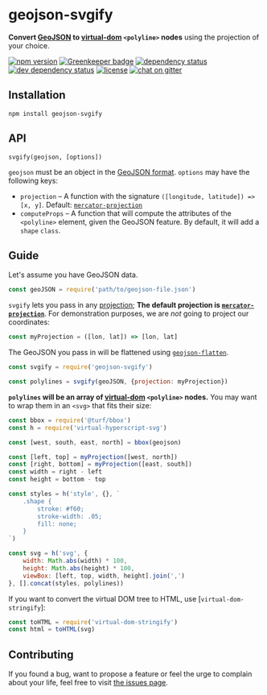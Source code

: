 # geojson-svgify

**Convert [GeoJSON](http://geojson.org/) to [virtual-dom](https://github.com/Matt-Esch/virtual-dom#virtual-dom) `<polyline>` nodes** using the projection of your choice.

[![npm version](https://img.shields.io/npm/v/geojson-svgify.svg)](https://www.npmjs.com/package/geojson-svgify)
[![Greenkeeper badge](https://badges.greenkeeper.io/juliuste/geojson-svgify.svg)](https://greenkeeper.io/)
[![dependency status](https://img.shields.io/david/juliuste/geojson-svgify.svg)](https://david-dm.org/juliuste/geojson-svgify)
[![dev dependency status](https://img.shields.io/david/dev/juliuste/geojson-svgify.svg)](https://david-dm.org/juliuste/geojson-svgify#info=devDependencies)
[![license](https://img.shields.io/github/license/juliuste/geojson-svgify.svg?style=flat)](LICENSE)
[![chat on gitter](https://badges.gitter.im/juliuste.svg)](https://gitter.im/juliuste)

## Installation

```shell
npm install geojson-svgify
```

## API

```
svgify(geojson, [options])
```

`geojson` must be an object in the [GeoJSON format](http://geojson.org/). `options` may have the following keys:

- `projection` – A function with the signature `([longitude, latitude]) => [x, y]`. Default: [`mercator-projection`](https://github.com/zacbarton/node-mercator-projection#readme)
- `computeProps` – A function that will compute the attributes of the `<polyline>` element, given the GeoJSON feature. By default, it will add a `shape` `class`.

## Guide

Let's assume you have GeoJSON data.

```js
const geoJSON = require('path/to/geojson-file.json')
```

`svgify` lets you pass in any [projection](https://en.wikipedia.org/wiki/Map_projection); **The default projection is [`mercator-projection`](https://github.com/zacbarton/node-mercator-projection#readme)**. For demonstration purposes, we are *not* going to project our coordinates:

```js
const myProjection = ([lon, lat]) => [lon, lat]
```

The GeoJSON you pass in will be flattened using [`geojson-flatten`](https://github.com/mapbox/geojson-flatten#geojson-flatten).

```js
const svgify = require('geojson-svgify')

const polylines = svgify(geoJSON, {projection: myProjection})
```

**`polylines` will be an array of [virtual-dom](https://github.com/Matt-Esch/virtual-dom#virtual-dom) `<polyline>` nodes.** You may want to wrap them in an `<svg>` that fits their size:

```js
const bbox = require('@turf/bbox')
const h = require('virtual-hyperscript-svg')

const [west, south, east, north] = bbox(geojson)

const [left, top] = myProjection([west, north])
const [right, bottom] = myProjection([east, south])
const width = right - left
const height = bottom - top

const styles = h('style', {}, `
	.shape {
		stroke: #f60;
		stroke-width: .05;
		fill: none;
	}
`)

const svg = h('svg', {
    width: Math.abs(width) * 100,
    height: Math.abs(height) * 100,
    viewBox: [left, top, width, height].join(',')
}, [].concat(styles, polylines))
```

If you want to convert the virtual DOM tree to HTML, use [`virtual-dom-stringify`]:

```js
const toHTML = require('virtual-dom-stringify')
const html = toHTML(svg)
```

## Contributing

If you found a bug, want to propose a feature or feel the urge to complain about your life, feel free to visit [the issues page](https://github.com/juliuste/geojson-svgify/issues).
